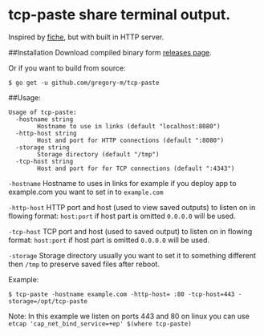# tcp-paste share terminal output.

Inspired by [fiche](https://github.com/solusipse/fiche), but with built in HTTP server.

##Installation
Download compiled binary form [releases page](github.com/gregory-m/tcp-paste/releases).

Or if you want to build from source:

```
$ go get -u github.com/gregory-m/tcp-paste
```

##Usage:
```
Usage of tcp-paste:
  -hostname string
    	Hostname to use in links (default "localhost:8080")
  -http-host string
    	Host and port for HTTP connections (default ":8080")
  -storage string
    	Storage directory (default "/tmp")
  -tcp-host string
    	Host and port for for TCP connections (default ":4343")
```

``-hostname`` Hostname to uses in links for example if you deploy app to example.com you want to set in to ``example.com``

``-http-host`` HTTP port and host (used to view saved outputs) to listen on in flowing format: ``host:port`` if host part is omitted ``0.0.0.0`` will be used.

``-tcp-host`` TCP port and host (used to saved output) to listen on in flowing format: ``host:port`` if host part is omitted ``0.0.0.0`` will be used.

``-storage`` Storage directory usually you want to set it to something different then ``/tmp`` to preserve saved files after reboot.

Example:

```
$ tcp-paste -hostname example.com -http-host= :80 -tcp-host=443 -storage=/opt/tcp-paste
```
Note: In this example we listen on ports 443 and 80 on linux you can use ``etcap 'cap_net_bind_service=+ep' $(where tcp-paste)``
